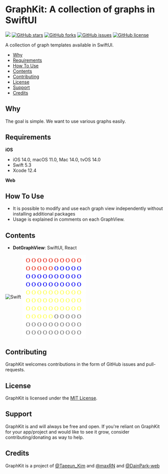 # GraphKit: A collection of graphs in SwiftUI

![](https://img.shields.io/badge/-Swift-orange) [![GitHub stars](https://img.shields.io/github/stars/Taeeun-Kim/GraphKit)](https://github.com/Taeeun-Kim/GraphKit/stargazers) [![GitHub forks](https://img.shields.io/github/forks/Taeeun-Kim/GraphKit)](https://github.com/Taeeun-Kim/GraphKit/network) [![GitHub issues](https://img.shields.io/github/issues/Taeeun-Kim/GraphKit)](https://github.com/Taeeun-Kim/GraphKit/issues) [![GitHub license](https://img.shields.io/github/license/Taeeun-Kim/GraphKit)](https://github.com/Taeeun-Kim/GraphKit/blob/main/LICENSE)

A collection of graph templates available in SwiftUI.

- [Why](#why)
- [Requirements](#requirements)
- [How To Use](#howToUse)
- [Contents](#contents)
- [Contributing](#contributing)
- [License](#license)
- [Support](#support)
- [Credits](#credits)

## Why

The goal is simple.
We want to use various graphs easily.

## Requirements

**iOS**

- iOS 14.0, macOS 11.0, Mac 14.0, tvOS 14.0
- Swift 5.3
- Xcode 12.4

**Web**

## How To Use

- It is possible to modify and use each graph view independently without installing additional packages
- Usage is explained in comments on each GraphView.

## Contents

- **DotGraphView**: SwiftUI, React

<img align="center" alt="Swift" width="200px" src="img/DotView.png"/>
<img align="center" alt="Swift" width="200px" src="img/DotView_React.png"/>

## Contributing

GraphKit welcomes contributions in the form of GitHub issues and pull-requests.

## License

GraphKit is licensed under the [MIT License](https://vmanot.mit-license.org).

## Support

GraphKit is and will always be free and open. If you're reliant on GraphKit for your app/project and would like to see it grow, consider contributing/donating as way to help.

## Credits

GraphKit is a project of [@Taeeun_Kim](https://github.com/Taeeun-Kim) and [@maxRN](https://github.com/maxRN) and [@DainPark-web](https://github.com/DainPark-web)
